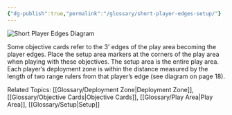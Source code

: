 ```yaml
---
{"dg-publish":true,"permalink":"/glossary/short-player-edges-setup/"}
---
```


![Short Player Edges Diagram](https://a.l3n.co/i/z4xtr7.png)

Some objective cards refer to the 3’ edges of the play area becoming the player edges. Place the setup area markers at the corners of the play area when playing with these objectives. The setup area is the entire play area. Each player’s deployment zone is within the distance measured by the length of two range rulers from that player’s edge (see diagram on page 18).

Related Topics: [[Glossary/Deployment Zone\|Deployment Zone]], [[Glossary/Objective Cards\|Objective Cards]], [[Glossary/Play Area\|Play Area]], [[Glossary/Setup\|Setup]]